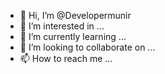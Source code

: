 - 👋 Hi, I’m @Developermunir
- 👀 I’m interested in ...
- 🌱 I’m currently learning ...
- 💞️ I’m looking to collaborate on ...
- 📫 How to reach me ...

<!---
Developermunir/Developermunir is a ✨ special ✨ repository because its `README.md` (this file) appears on your GitHub profile.
You can click the Preview link to take a look at your changes.
--->
